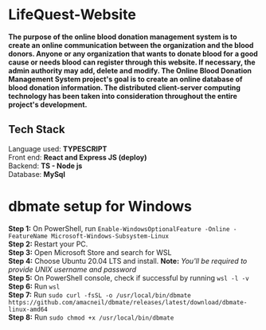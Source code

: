 # LifeQuest-Website

**The purpose of the online blood donation management system is to create an online communication between the organization and the blood donors. Anyone or any organization that wants to donate blood for a good cause or needs blood can register through this website. If necessary, the admin authority may add, delete and modify. The Online Blood Donation Management System project's goal is to create an online database of blood donation information. The distributed client-server computing technology has been taken into consideration throughout the entire project's development.**

## Tech Stack 
Language used: **TYPESCRIPT**\
Front end: **React and Express JS (deploy)**\
Backend: **TS - Node js**\
Database: **MySql**

# dbmate setup for Windows

**Step 1:** On PowerShell, run ```Enable-WindowsOptionalFeature -Online -FeatureName Microsoft-Windows-Subsystem-Linux```\
**Step 2:** Restart your PC.\
**Step 3:** Open Microsoft Store and search for WSL  \
**Step 4:** Choose Ubuntu 20.04 LTS and install. **Note:** *You'll be required to provide UNIX username and password* \
**Step 5:** On PowerShell console, check if successful by running ```wsl -l -v``` \
**Step 6:** Run ```wsl``` \
**Step 7:** Run ```sudo curl -fsSL -o /usr/local/bin/dbmate https://github.com/amacneil/dbmate/releases/latest/download/dbmate-linux-amd64``` \
**Step 8:** Run ```sudo chmod +x /usr/local/bin/dbmate```
